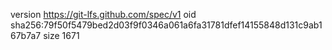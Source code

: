 version https://git-lfs.github.com/spec/v1
oid sha256:79f50f5479bed2d03f9f0346a061a6fa31781dfef14155848d131c9ab167b7a7
size 1671
